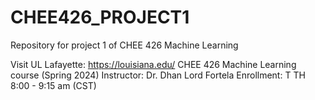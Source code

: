 # CHEE426_PROJECT1
Repository for project 1 of CHEE 426 Machine Learning

Visit UL Lafayette: https://louisiana.edu/
CHEE 426 Machine Learning course (Spring 2024)
Instructor: Dr. Dhan Lord Fortela
Enrollment: T TH 8:00 - 9:15 am (CST)
